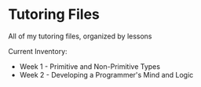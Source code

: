 # Tutoring Files
All of my tutoring files, organized by lessons

Current Inventory:
- Week 1 - Primitive and Non-Primitive Types 
- Week 2 - Developing a Programmer's Mind and Logic
